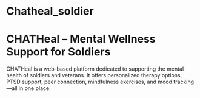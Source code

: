 # Chatheal_soldier
# CHATHeal – Mental Wellness Support for Soldiers
CHATHeal is a web-based platform dedicated to supporting the mental health of soldiers and veterans. It offers personalized therapy options, PTSD support, peer connection, mindfulness exercises, and mood tracking—all in one place.
